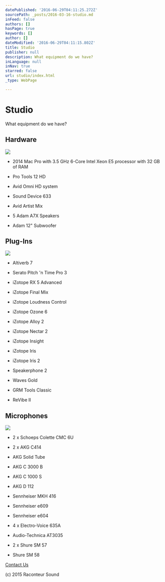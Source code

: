```yaml
---
datePublished: '2016-06-29T04:11:25.272Z'
sourcePath: _posts/2016-03-16-studio.md
inFeed: false
authors: []
hasPage: true
keywords: []
author: []
dateModified: '2016-06-29T04:11:15.802Z'
title: Studio
publisher: null
description: What equipment do we have?
inLanguage: null
inNav: true
starred: false
url: studio/index.html
_type: WebPage

---
```

# Studio

What equipment do we have?

## Hardware
![](https://s3-us-west-2.amazonaws.com/the-grid-img/p/b1dec9cef2cafc3f135747aae3d9964e9bc4b412.jpg)

* 2014 Mac Pro with 3.5 GHz 6-Core Intel Xeon E5 processor with 32 GB of RAM

* Pro Tools 12 HD

* Avid Omni HD system

* Sound Device 633

* Avid Artist Mix

* 5 Adam A7X Speakers

* Adam 12" Subwoofer

## Plug-Ins
![](https://s3-us-west-2.amazonaws.com/the-grid-img/p/b50f85ca37dad0c329ee303f5bcb1830513dd8e7.jpg)

* Altiverb 7

* Serato Pitch 'n Time Pro 3

* iZotope RX 5 Advanced

* iZotope Final Mix

* iZotope Loudness Control

* iZotope Ozone 6

* iZotope Alloy 2

* iZotope Nectar 2

* iZotope Insight

* iZotope Iris

* iZotope Iris 2

* Speakerphone 2

* Waves Gold

* GRM Tools Classic

* ReVibe II

## Microphones
![](https://the-grid-user-content.s3-us-west-2.amazonaws.com/ab17022e-80bd-4bd2-87c4-8f1c0769f8a6.jpg)

* 2 x Schoeps Colette CMC 6U

* 2 x AKG C414

* AKG Solid Tube

* AKG C 3000 B

* AKG C 1000 S

* AKG D 112

* Sennheiser MKH 416

* Sennheiser e609

* Sennheiser e604

* 4 x Electro-Voice 635A

* Audio-Technica AT3035

* 2 x Shure SM 57

* Shure SM 58

[Contact Us][0]

(c) 2015 Raconteur Sound

[0]: http://raconteursound.com/contact